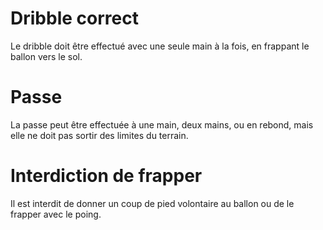 # Dribble correct
Le dribble doit être effectué avec une seule main à la fois, en frappant le ballon vers le sol.

# Passe
La passe peut être effectuée à une main, deux mains, ou en rebond, mais elle ne doit pas sortir des limites du terrain.

# Interdiction de frapper
Il est interdit de donner un coup de pied volontaire au ballon ou de le frapper avec le poing.

